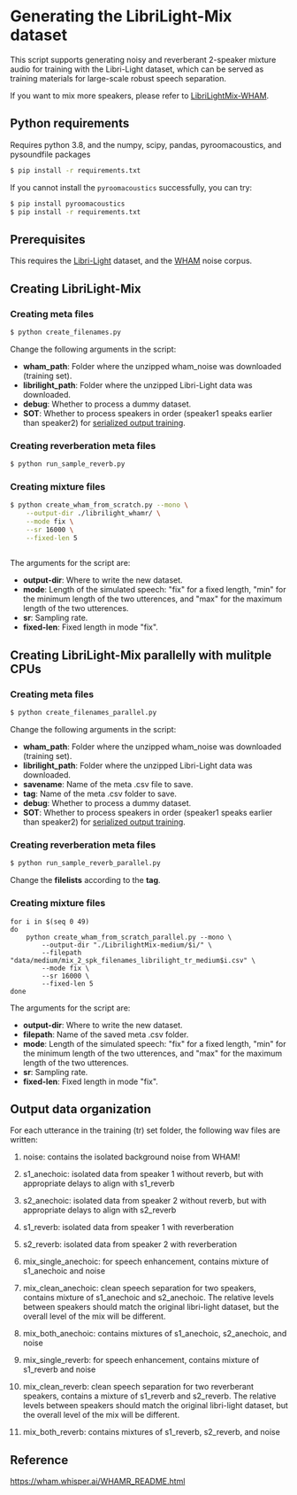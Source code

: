 # Generating the LibriLight-Mix dataset

This script supports generating noisy and reverberant 2-speaker mixture audio for training with the Libri-Light dataset, which can be served as training materials for large-scale robust speech separation.

If you want to mix more speakers, please refer to [LibriLightMix-WHAM](https://github.com/WangHelin1997/LibriLightMix-WHAM).

## Python requirements

Requires python 3.8, and the numpy, scipy, pandas, pyroomacoustics, and pysoundfile packages
```sh
$ pip install -r requirements.txt
```

If you cannot install the ```pyroomacoustics``` successfully, you can try:
```sh
$ pip install pyroomacoustics
$ pip install -r requirements.txt
```

## Prerequisites

This requires the [Libri-Light](https://github.com/facebookresearch/libri-light) dataset,
and the [WHAM](http://wham.whisper.ai/) noise corpus.

## Creating LibriLight-Mix

### Creating meta files

```sh
$ python create_filenames.py 
```
Change the following arguments in the script:
* **wham_path**:  Folder where the unzipped wham_noise was downloaded (training set).
* **librilight_path**: Folder where the unzipped Libri-Light data was downloaded.
* **debug**: Whether to process a dummy dataset.
* **SOT**: Whether to process speakers in order (speaker1 speaks earlier than speaker2) for [serialized output training](https://arxiv.org/pdf/2003.12687.pdf).

### Creating reverberation meta files

```sh
$ python run_sample_reverb.py 
```

### Creating mixture files

```sh
$ python create_wham_from_scratch.py --mono \
    --output-dir ./librilight_whamr/ \
    --mode fix \
    --sr 16000 \
    --fixed-len 5
 
```

The arguments for the script are:
* **output-dir**: Where to write the new dataset.
* **mode**: Length of the simulated speech: "fix" for a fixed length, "min" for the minimum length of the two utterences, and "max" for the maximum length of the two utterences.
* **sr**: Sampling rate.
* **fixed-len**: Fixed length in mode "fix".

## Creating LibriLight-Mix parallelly with mulitple CPUs

### Creating meta files

```sh
$ python create_filenames_parallel.py 
```
Change the following arguments in the script:
* **wham_path**:  Folder where the unzipped wham_noise was downloaded (training set).
* **librilight_path**: Folder where the unzipped Libri-Light data was downloaded.
* **savename**: Name of the meta .csv file to save.
* **tag**: Name of the meta .csv folder to save.
* **debug**: Whether to process a dummy dataset.
* **SOT**: Whether to process speakers in order (speaker1 speaks earlier than speaker2) for [serialized output training](https://arxiv.org/pdf/2003.12687.pdf).

### Creating reverberation meta files

```sh
$ python run_sample_reverb_parallel.py 
```
Change the **filelists** according to the **tag**.

### Creating mixture files

```
for i in $(seq 0 49)
do
    python create_wham_from_scratch_parallel.py --mono \
        --output-dir "./LibrilightMix-medium/$i/" \
        --filepath "data/medium/mix_2_spk_filenames_librilight_tr_medium$i.csv" \
        --mode fix \
        --sr 16000 \
        --fixed-len 5
done
```

The arguments for the script are:
* **output-dir**: Where to write the new dataset.
* **filepath**: Name of the saved meta .csv folder.
* **mode**: Length of the simulated speech: "fix" for a fixed length, "min" for the minimum length of the two utterences, and "max" for the maximum length of the two utterences.
* **sr**: Sampling rate.
* **fixed-len**: Fixed length in mode "fix".



## Output data organization

For each utterance in the training (tr) set folder, the following wav files are written:

1. noise: contains the isolated background noise from WHAM!

2. s1_anechoic: isolated data from speaker 1 without reverb, but with appropriate delays to align with s1_reverb

3. s2_anechoic: isolated data from speaker 2 without reverb, but with appropriate delays to align with s2_reverb

4. s1_reverb: isolated data from speaker 1 with reverberation

5. s2_reverb: isolated data from speaker 2 with reverberation

6. mix_single_anechoic: for speech enhancement, contains mixture of s1_anechoic and noise

7. mix_clean_anechoic: clean speech separation for two speakers, contains mixture of s1_anechoic and s2_anechoic.  The relative levels between speakers should match the original libri-light dataset, but the overall level of the mix will be different.

8. mix_both_anechoic: contains mixtures of s1_anechoic, s2_anechoic, and noise

9. mix_single_reverb: for speech enhancement, contains mixture of s1_reverb and noise

10. mix_clean_reverb: clean speech separation for two reverberant speakers, contains a mixture of s1_reverb and s2_reverb.  The relative levels between speakers should match the original libri-light dataset, but the overall level of the mix will be different.

11. mix_both_reverb: contains mixtures of s1_reverb, s2_reverb, and noise


## Reference

https://wham.whisper.ai/WHAMR_README.html
